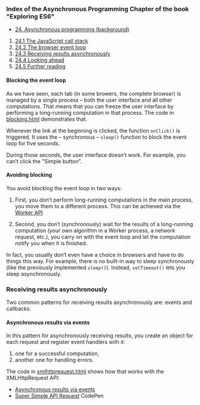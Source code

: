 ### Index of the Asynchronous Programming Chapter of the book "Exploring ES6"

* [24. Asynchronous programming (background)](http://exploringjs.com/es6/ch_async.html)
<ol>
  <li> <a href="http://exploringjs.com/es6/ch_async.html#sec_javascript-call-stack"><span class="section-number">24.1 </span>The JavaScript call stack</a> </li>
  <li> <a href="http://exploringjs.com/es6/ch_async.html#sec_browser-event-loop"><span class="section-number">24.2 </span>The browser event loop</a> </li>
  <li> <a href="http://exploringjs.com/es6/ch_async.html#sec_receiving-results-asynchronously"><span class="section-number">24.3 </span>Receiving results asynchronously</a> </li>
  <li> <a href="http://exploringjs.com/es6/ch_async.html#sec_looking-ahead-async"><span class="section-number">24.4 </span>Looking ahead</a> </li>
  <li> <a href="http://exploringjs.com/es6/ch_async.html#sec_further-reading-async"><span class="section-number">24.5 </span>Further reading</a> </li>
</ol>

#### Blocking the event loop 

As we have seen, each tab (in some browers, the complete browser) is managed by a single process – both the user interface and all other computations. That means that you can freeze the user interface by performing a long-running computation in that process. The code in
[blocking.html](blocking.html) 
demonstrates that.

Whenever the link at the beginning is clicked, the function `onClick()` is triggered. 
It uses the – synchronous – `sleep()` function to block the event loop for five seconds. 

During those seconds, the user interface doesn’t work. For example,
you can’t click the "Simple button".

#### Avoiding blocking 

You avoid blocking the event loop in two ways:

1. First, you don’t perform long-running computations in the main process, you move them to a different process. This can be achieved via the 
[Worker API](https://github.com/SYTW/simple-web-worker/tree/8fe44aa1b892d266543dbc060c7ac85cb181aee4)

2. Second, you don’t (synchronously) wait for the results of a long-running computation (your own algorithm in a Worker process, a network request, etc.), you carry on with the event loop and let the computation notify you when it is finished. 

In fact, you usually don’t even have a choice in browsers and have to do things this way. For example, there is no built-in way to sleep synchronously (like the previously implemented `sleep()`). Instead, `setTimeout()` lets you sleep asynchronously.


### Receiving results asynchronously 

Two common patterns for receiving results asynchronously are: events and callbacks.

#### Asynchronous results via events 

In this pattern for asynchronously receiving results, you create an object for each request and register event handlers with it: 

1. one for a successful computation, 
2. another one for handling errors. 

The code in [xmlhttprequest.html](xmlhttprequest.html) shows how that works with the XMLHttpRequest API:

  <ul>
    <li> <a href="http://exploringjs.com/es6/ch_async.html#sec_receiving-results-asynchronously">Asynchronous results via events</a> </li>
    <li> <a href="https://codepen.io/rimager/pen/duhkF">Super Simple API Request</a> CodePen </li>
  </ul>


